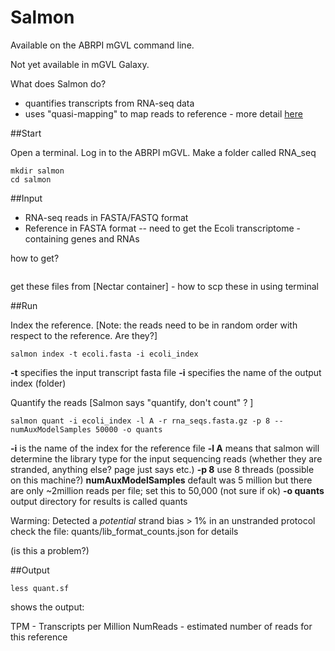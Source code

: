# Salmon

Available on the ABRPI mGVL command line.

Not yet available in mGVL Galaxy.

What does Salmon do?

* quantifies transcripts from RNA-seq data
* uses "quasi-mapping" to map reads to reference - more detail [here](http://bioinformatics.oxfordjournals.org/content/32/12/i192.full)


##Start

Open a terminal.
Log in to the ABRPI mGVL.
Make a folder called RNA_seq
```text
mkdir salmon
cd salmon
```



##Input

* RNA-seq reads in FASTA/FASTQ format
* Reference in FASTA format -- need to get the Ecoli transcriptome - containing genes and RNAs

how to get?


```genbank2fasta.pl < file.gbk > file.ffn
```


get these files from [Nectar container] - how to scp these in using terminal


##Run

Index the reference.
[Note: the reads need to be in random order with respect to the reference. Are they?]

```text
salmon index -t ecoli.fasta -i ecoli_index
```

**-t** specifies the input transcript fasta file
**-i** specifies the name of the output index (folder)

Quantify the reads
[Salmon says "quantify, don't count" ? ]

```text
salmon quant -i ecoli_index -l A -r rna_seqs.fasta.gz -p 8 --numAuxModelSamples 50000 -o quants
```

**-i** is the name of the index for the reference file
**-l A** means that salmon will determine the library type for the input sequencing reads (whether they are stranded, anything else? page just says etc.)
**-p 8** use 8 threads (possible on this machine?)
**numAuxModelSamples** default was 5 million but there are only ~2million reads per file; set this to 50,000 (not sure if ok)
**-o quants** output directory for results is called quants

Warming:
Detected a *potential* strand bias > 1% in an unstranded protocol check the file: quants/lib_format_counts.json for details

(is this a problem?)

##Output

```text
less quant.sf
```

shows the output:

TPM - Transcripts per Million
NumReads - estimated number of reads for this reference
